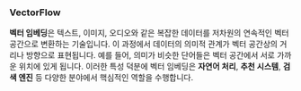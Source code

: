 ### VectorFlow

**벡터 임베딩**은 텍스트, 이미지, 오디오와 같은 복잡한 데이터를 저차원의 연속적인 벡터 공간으로 변환하는 기술입니다. 
이 과정에서 데이터의 의미적 관계가 벡터 공간상의 거리나 방향으로 표현됩니다. 
예를 들어, 의미가 비슷한 단어들은 벡터 공간에서 서로 가까운 위치에 있게 됩니다. 
이러한 특성 덕분에 벡터 임베딩은 **자연어 처리**, **추천 시스템**, **검색 엔진** 등 다양한 분야에서 핵심적인 역할을 수행합니다.